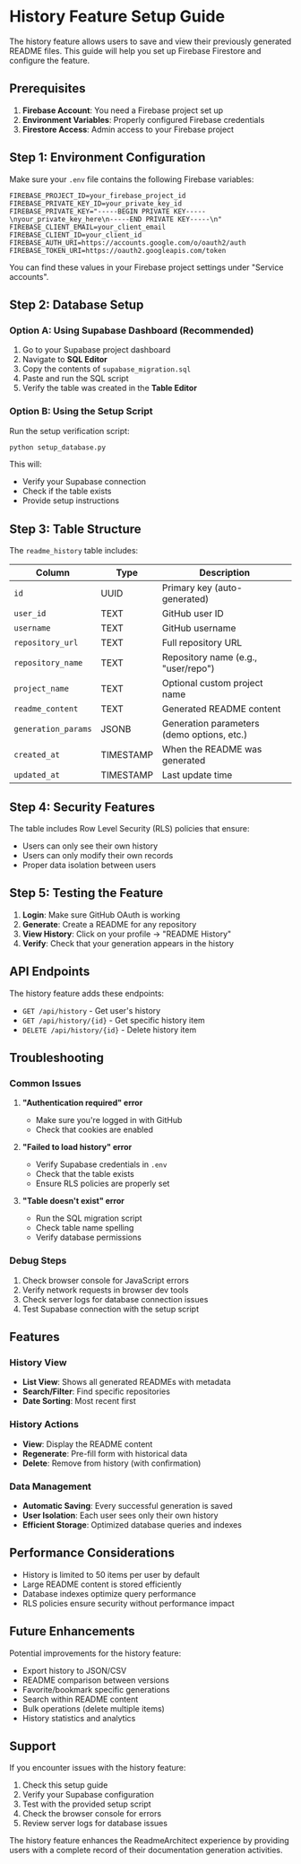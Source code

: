 # History Feature Setup Guide

The history feature allows users to save and view their previously generated README files. This guide will help you set up Firebase Firestore and configure the feature.

## Prerequisites

1. **Firebase Account**: You need a Firebase project set up
2. **Environment Variables**: Properly configured Firebase credentials
3. **Firestore Access**: Admin access to your Firebase project

## Step 1: Environment Configuration

Make sure your `.env` file contains the following Firebase variables:

```env
FIREBASE_PROJECT_ID=your_firebase_project_id
FIREBASE_PRIVATE_KEY_ID=your_private_key_id
FIREBASE_PRIVATE_KEY="-----BEGIN PRIVATE KEY-----\nyour_private_key_here\n-----END PRIVATE KEY-----\n"
FIREBASE_CLIENT_EMAIL=your_client_email
FIREBASE_CLIENT_ID=your_client_id
FIREBASE_AUTH_URI=https://accounts.google.com/o/oauth2/auth
FIREBASE_TOKEN_URI=https://oauth2.googleapis.com/token
```

You can find these values in your Firebase project settings under "Service accounts".

## Step 2: Database Setup

### Option A: Using Supabase Dashboard (Recommended)

1. Go to your Supabase project dashboard
2. Navigate to **SQL Editor**
3. Copy the contents of `supabase_migration.sql`
4. Paste and run the SQL script
5. Verify the table was created in the **Table Editor**

### Option B: Using the Setup Script

Run the setup verification script:

```bash
python setup_database.py
```

This will:

- Verify your Supabase connection
- Check if the table exists
- Provide setup instructions

## Step 3: Table Structure

The `readme_history` table includes:

| Column              | Type      | Description                                |
| ------------------- | --------- | ------------------------------------------ |
| `id`                | UUID      | Primary key (auto-generated)               |
| `user_id`           | TEXT      | GitHub user ID                             |
| `username`          | TEXT      | GitHub username                            |
| `repository_url`    | TEXT      | Full repository URL                        |
| `repository_name`   | TEXT      | Repository name (e.g., "user/repo")        |
| `project_name`      | TEXT      | Optional custom project name               |
| `readme_content`    | TEXT      | Generated README content                   |
| `generation_params` | JSONB     | Generation parameters (demo options, etc.) |
| `created_at`        | TIMESTAMP | When the README was generated              |
| `updated_at`        | TIMESTAMP | Last update time                           |

## Step 4: Security Features

The table includes Row Level Security (RLS) policies that ensure:

- Users can only see their own history
- Users can only modify their own records
- Proper data isolation between users

## Step 5: Testing the Feature

1. **Login**: Make sure GitHub OAuth is working
2. **Generate**: Create a README for any repository
3. **View History**: Click on your profile → "README History"
4. **Verify**: Check that your generation appears in the history

## API Endpoints

The history feature adds these endpoints:

- `GET /api/history` - Get user's history
- `GET /api/history/{id}` - Get specific history item
- `DELETE /api/history/{id}` - Delete history item

## Troubleshooting

### Common Issues

1. **"Authentication required" error**

   - Make sure you're logged in with GitHub
   - Check that cookies are enabled

2. **"Failed to load history" error**

   - Verify Supabase credentials in `.env`
   - Check that the table exists
   - Ensure RLS policies are properly set

3. **"Table doesn't exist" error**
   - Run the SQL migration script
   - Check table name spelling
   - Verify database permissions

### Debug Steps

1. Check browser console for JavaScript errors
2. Verify network requests in browser dev tools
3. Check server logs for database connection issues
4. Test Supabase connection with the setup script

## Features

### History View

- **List View**: Shows all generated READMEs with metadata
- **Search/Filter**: Find specific repositories
- **Date Sorting**: Most recent first

### History Actions

- **View**: Display the README content
- **Regenerate**: Pre-fill form with historical data
- **Delete**: Remove from history (with confirmation)

### Data Management

- **Automatic Saving**: Every successful generation is saved
- **User Isolation**: Each user sees only their own history
- **Efficient Storage**: Optimized database queries and indexes

## Performance Considerations

- History is limited to 50 items per user by default
- Large README content is stored efficiently
- Database indexes optimize query performance
- RLS policies ensure security without performance impact

## Future Enhancements

Potential improvements for the history feature:

- Export history to JSON/CSV
- README comparison between versions
- Favorite/bookmark specific generations
- Search within README content
- Bulk operations (delete multiple items)
- History statistics and analytics

## Support

If you encounter issues with the history feature:

1. Check this setup guide
2. Verify your Supabase configuration
3. Test with the provided setup script
4. Check the browser console for errors
5. Review server logs for database issues

The history feature enhances the ReadmeArchitect experience by providing users with a complete record of their documentation generation activities.
